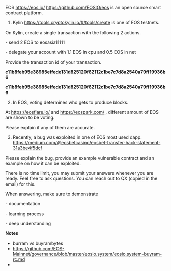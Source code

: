 EOS <https://eos.io/> <https://github.com/EOSIO/eos> is an open source smart contract platform. 



1. Kylin <https://tools.cryptokylin.io/#/tools/create> is one of EOS testnets.

On Kylin, create a single transaction with the following 2 actions.

\- send 2 EOS to eosasia11111

\- delegate your account with 1.1 EOS in cpu and 0.5 EOS in net

Provide the transaction id of your transaction.

**c11b8feb95e38985effede131d825120f62112c1be7c7d8a2540a79ff19936b6**

**c11b8feb95e38985effede131d825120f62112c1be7c7d8a2540a79ff19936b6**



2.  In EOS, voting determines who gets to produce blocks.

At <https://eosflare.io/> and <https://eospark.com/> , different amount of EOS are shown to be voting.

Please explain if any of them are accurate.



3. Recently, a bug was exploited in one of EOS most used dapp. <https://medium.com/@eosbetcasino/eosbet-transfer-hack-statement-31a3be4f5dcf>

Please explain the bug, provide an example vulnerable contract and an example on how it can be exploited.



There is no time limit, you may submit your answers whenever you are ready. Feel free to ask questions. You can reach out to QX (copied in the email) for this. 



When answering, make sure to demonstrate

\- documentation

\- learning process

\- deep understanding





**Notes**

- burram vs buyrambytes
- https://github.com/EOS-Mainnet/governance/blob/master/eosio.system/eosio.system-buyram-rc.md
- 